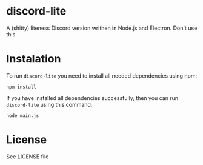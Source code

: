 # discord-lite
A (shitty) liteness Discord version writhen in Node.js and Electron. Don't use this.
# Instalation
To run ```discord-lite``` you need to install all needed dependencies using npm:

```shell
npm install 
```

If you have installed all dependencies successfully, then you can run ```discord-lite``` using this command:
```shell
node main.js
```

# License
See LICENSE file
